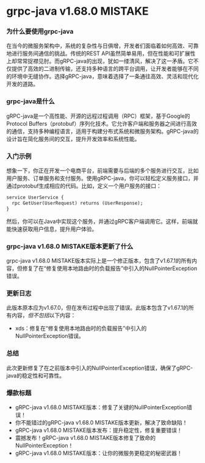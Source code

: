 # grpc-java v1.68.0 MISTAKE
### 为什么要使用grpc-java

在当今的微服务架构中，系统的复杂性与日俱增，开发者们面临着如何高效、可靠地进行服务间通信的挑战。传统的REST API虽然简单易用，但在性能和可扩展性上却常常捉襟见肘。而gRPC-java的出现，犹如一缕清风，解决了这一矛盾。它不仅提供了高效的二进制传输，还支持多种语言的跨平台调用，让开发者能够在不同的环境中无缝协作。选择gRPC-java，意味着选择了一条通往高效、灵活和现代化开发的道路。

### grpc-java是什么

gRPC-java是一个高性能、开源的远程过程调用（RPC）框架，基于Google的Protocol Buffers（protobuf）序列化技术。它允许客户端和服务器之间进行高效的通信，支持多种编程语言，适用于构建分布式系统和微服务架构。gRPC-java的设计旨在简化服务间的交互，提升开发效率和系统性能。

### 入门示例

想象一下，你正在开发一个电商平台，前端需要与后端的多个服务进行交互，比如用户服务、订单服务和支付服务。使用gRPC-java，你可以轻松定义服务接口，并通过protobuf生成相应的代码。比如，定义一个用户服务的接口：

```protobuf
service UserService {
  rpc GetUser(UserRequest) returns (UserResponse);
}
```

然后，你可以在Java中实现这个服务，并通过gRPC客户端调用它。这样，前端就能快速获取用户信息，提升用户体验。

### grpc-java v1.68.0 MISTAKE版本更新了什么

grpc-java v1.68.0 MISTAKE版本实际上是一个修正版本，包含了v1.67.1的所有内容，但修复了在“修复使用本地路由时的负载报告”中引入的NullPointerException错误。

### 更新日志

此版本原本应为v1.67.0，但在发布过程中出现了错误。此版本包含了v1.67.1的所有内容，<em>但不包括</em>以下内容：
- xds：修复在“修复使用本地路由时的负载报告”中引入的NullPointerException错误。

### 总结

此次更新修复了在之前版本中引入的NullPointerException错误，确保了gRPC-java的稳定性和可靠性。

### 爆款标题

- gRPC-java v1.68.0 MISTAKE版本：修复了关键的NullPointerException错误！
- 你不能错过的gRPC-java v1.68.0 MISTAKE版本更新，解决了致命缺陷！
- gRPC-java v1.68.0 MISTAKE版本发布：提升稳定性，修复重要错误！
- 震撼发布！gRPC-java v1.68.0 MISTAKE版本修复了致命的NullPointerException！
- gRPC-java v1.68.0 MISTAKE版本：让你的微服务更稳定的秘密武器！